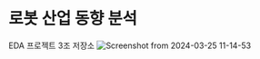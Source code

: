 # 로봇 산업 동향 분석
EDA 프로젝트 3조 저장소
![Screenshot from 2024-03-25 11-14-53](https://github.com/1yohanyo1/remote_project/assets/163791820/884ceabd-57ce-48f8-8fba-5435a02bfc86)
